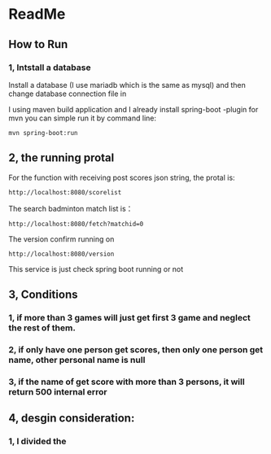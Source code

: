 # ReadMe

## How to Run

### 1, Intstall a database 
Install a database (I use mariadb which is the same as mysql) and then change database connection file in

I using maven build application and I already install spring-boot -plugin for mvn you can simple run it by command line:

```
mvn spring-boot:run
```

## 2, the running protal 

For the function with receiving post scores json string, the protal is:

```
http://localhost:8080/scorelist
```

The search badminton match list is：

```
http://localhost:8080/fetch?matchid=0
```

The version confirm running on

```
http://localhost:8080/version
```

This service is just check spring boot running or not

  


## 3, Conditions
### 1, if more than 3 games will just get first 3 game and neglect the rest of them. 
### 2, if only have one person get scores, then only one person get name, other personal name is null
### 3, if the name of get score with more than 3 persons, it will return 500 internal error

## 4, desgin consideration:
### 1, I divided the 
